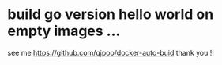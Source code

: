 # build go version hello world on empty images ...
see me https://github.com/qjpoo/docker-auto-buid
thank you !!
